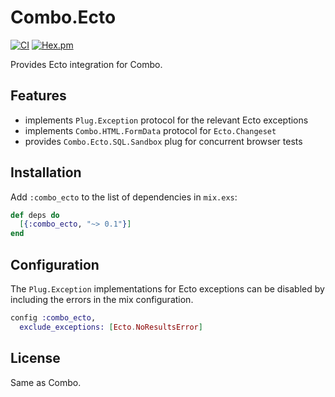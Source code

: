 # Combo.Ecto

[![CI](https://github.com/combo-team/combo_ecto/actions/workflows/ci.yml/badge.svg)](https://github.com/combo-team/combo_ecto/actions/workflows/ci.yml)
[![Hex.pm](https://img.shields.io/hexpm/v/combo_ecto.svg)](https://hex.pm/packages/combo_ecto)

Provides Ecto integration for Combo.

## Features

- implements `Plug.Exception` protocol for the relevant Ecto exceptions
- implements `Combo.HTML.FormData` protocol for `Ecto.Changeset`
- provides `Combo.Ecto.SQL.Sandbox` plug for concurrent browser tests

## Installation

Add `:combo_ecto` to the list of dependencies in `mix.exs`:

```elixir
def deps do
  [{:combo_ecto, "~> 0.1"}]
end
```

## Configuration

The `Plug.Exception` implementations for Ecto exceptions can be disabled by including the errors in the mix configuration.

```elixir
config :combo_ecto,
  exclude_exceptions: [Ecto.NoResultsError]
```

## License

Same as Combo.
